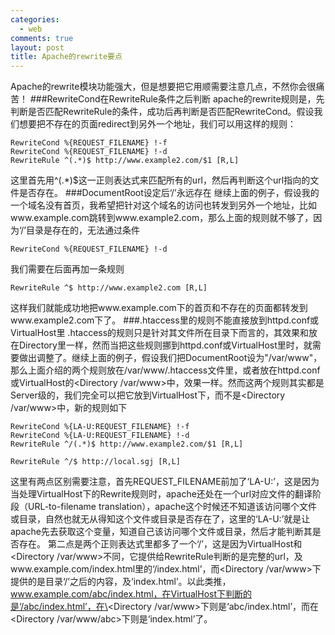 ```yaml
--- 
categories: 
  - web
comments: true
layout: post
title: Apache的rewrite要点
---
```

Apache的rewrite模块功能强大，但是想要把它用顺需要注意几点，不然你会很痛苦！
###RewriteCond在RewriteRule条件之后判断
apache的rewrite规则是，先判断是否匹配RewriteRule的条件，成功后再判断是否匹配RewriteCond。假设我们想要把不存在的页面redirect到另外一个地址，我们可以用这样的规则：
```
RewriteCond %{REQUEST_FILENAME} !-f
RewriteCond %{REQUEST_FILENAME} !-d
RewriteRule ^(.*)$ http://www.example2.com/$1 [R,L]
```

<!--more-->

这里首先用^(.*)$这一正则表达式来匹配所有的url，然后再判断这个url指向的文件是否存在。
###DocumentRoot设定后‘/’永远存在
继续上面的例子，假设我的一个域名没有首页，我希望把针对这个域名的访问也转发到另外一个地址，比如www.example.com跳转到www.example2.com，那么上面的规则就不够了，因为‘/’目录是存在的，无法通过条件
```
RewriteCond %{REQUEST_FILENAME} !-d
```
我们需要在后面再加一条规则
```
RewriteRule ^$ http://www.example2.com [R,L]
```
这样我们就能成功地把www.example.com下的首页和不存在的页面都转发到www.example2.com下了。
###.htaccess里的规则不能直接放到httpd.conf或VirtualHost里
.htaccess的规则只是针对其文件所在目录下而言的，其效果和放在Directory里一样，然而当把这些规则挪到httpd.conf或VirtualHost里时，就需要做出调整了。继续上面的例子，假设我们把DocumentRoot设为"/var/www"，那么上面介绍的两个规则放在/var/www/.htaccess文件里，或者放在httpd.conf或VirtualHost的\<Directory /var/www\>中，效果一样。然而这两个规则其实都是Server级的，我们完全可以把它放到VirtualHost下，而不是\<Directory /var/www\>中，新的规则如下
```
RewriteCond %{LA-U:REQUEST_FILENAME} !-f
RewriteCond %{LA-U:REQUEST_FILENAME} !-d
RewriteRule ^/(.*)$ http://www.example2.com/$1 [R,L]

RewriteRule ^/$ http://local.sgj [R,L]
```
这里有两点区别需要注意，首先REQUEST_FILENAME前加了‘LA-U:’，这是因为当处理VirtualHost下的Rewrite规则时，apache还处在一个url对应文件的翻译阶段（URL-to-filename translation），apache这个时候还不知道该访问哪个文件或目录，自然也就无从得知这个文件或目录是否存在了，这里的‘LA-U:’就是让apache先去获取这个变量，知道自己该访问哪个文件或目录，然后才能判断其是否存在。
第二点是两个正则表达式里都多了一个‘/’，这是因为VirtualHost和\<Directory /var/www\>不同，它提供给RewriteRule判断的是完整的url，及www.example.com/index.html里的‘/index.html’，而\<Directory /var/www\>下提供的是目录‘/’之后的内容，及‘index.html’。以此类推，www.example.com/abc/index.html，在VirtualHost下判断的是‘/abc/index.html’，在\<Directory /var/www\>下则是‘abc/index.html’，而在\<Directory /var/www/abc\>下则是‘index.html’了。
